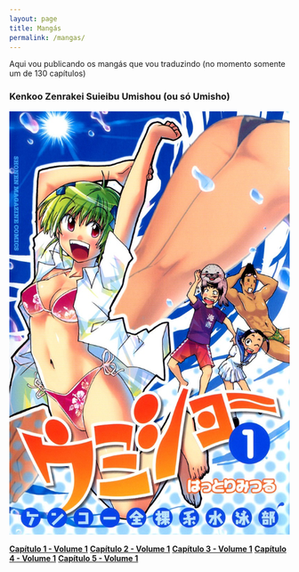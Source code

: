 ```yaml
---
layout: page
title: Mangás
permalink: /mangas/
---
```


Aqui vou publicando os mangás que vou traduzindo (no momento somente um de 130 capítulos)

### Kenkoo Zenrakei Suieibu Umishou (ou só Umisho)

![Umisho](/images/umisho.jpg)

**[Capítulo 1 - Volume 1](/mangas/umisho/umisho1.pdf)**
**[Capítulo 2 - Volume 1](/mangas/umisho/umisho2.pdf)**
**[Capítulo 3 - Volume 1](/mangas/umisho/umisho3.pdf)**
**[Capítulo 4 - Volume 1](/mangas/umisho/umisho4.pdf)**
**[Capítulo 5 - Volume 1](/mangas/umisho/umisho5.pdf)**